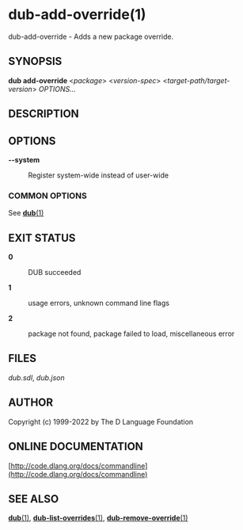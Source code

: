 # dub-add-override(1)
dub-add-override \- Adds a new package override.
## SYNOPSIS
<b>dub add-override </b>&lt;<i>package</i>&gt; &lt;<i>version-spec</i>&gt; &lt;<i>target-path/target-version</i>&gt; <i>OPTIONS...</i>
## DESCRIPTION

## OPTIONS

<dl>


<dt id="option-add-override---b---system-b-" class="option-argname">
<a class="anchor" href="#option-add-override---b---system-b-"></a>

<b>--system</b>

</dt>


<dd markdown="1" class="option-desc">

Register system-wide instead of user-wide

</dd>


</dl>

### COMMON OPTIONS
See [<b>dub</b>(1)](dub.md)
## EXIT STATUS

<dl markdown="1">

<dt markdown="1">

<b>0</b>

</dt>
<dd markdown="1">

DUB succeeded

</dd>
<dt markdown="1">

<b>1</b>

</dt>
<dd markdown="1">

usage errors, unknown command line flags

</dd>
<dt markdown="1">

<b>2</b>

</dt>
<dd markdown="1">

package not found, package failed to load, miscellaneous error

</dd>

</dl>

## FILES
<i>dub.sdl</i>, <i>dub.json</i>
## AUTHOR
Copyright (c) 1999-2022 by The D Language Foundation
## ONLINE DOCUMENTATION
[http://code.dlang.org/docs/commandline](http://code.dlang.org/docs/commandline)
## SEE ALSO
[<b>dub</b>(1)](dub.md), [<b>dub-list-overrides</b>(1)](dub-list-overrides.md), [<b>dub-remove-override</b>(1)](dub-remove-override.md)
